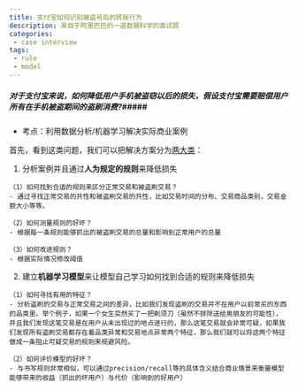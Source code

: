 ```yaml
---
title: 支付宝如何识别被盗号后的转账行为
description: 来自于阿里巴巴的一道数据科学的面试题
categories:
 - case interview
tags:
 - rule
 - model
---
```




##### 对于支付宝来说，如何降低用户手机被盗窃以后的损失，假设支付宝需要赔偿用户所有在手机被盗期间的盗刷消费?#####

- 考点：利用数据分析/机器学习解决实际商业案例

  

首先，看到这类问题，我们可以把解决方案分为<u>两大类</u>：

1. 分析案例并且通过**人为规定的规则**来降低损失

```
（1）如何找到合适的规则来区分正常交易和被盗刷交易？
- 通过寻找正常交易的共性和被盗刷交易的共性，比如交易时间的分布、交易商品类别，交易金额大小等等。

（2）如何测量规则的好坏？
- 根据每一条规则能够抓出的被盗刷交易的总量和影响到正常用户的总量

（3）如何改进规则？
- 根据实际情况修改阈值
```



2. 建立**机器学习模型**来让模型自己学习如何找到合适的规则来降低损失

```
（1）如何寻找有用的特征？
- 分析盗刷的交易与正常交易之间的差异，比如我们发现盗刷的交易并不在用户以前常买的东西的品类里。举个例子，如果一个女生突然买了一把剃须刀（虽然不排除送给男朋友的可能性），并且我们发现这笔交易是在用户从未出现过的地点进行的，那么这笔交易就会非常可疑，如果我们发现所有盗刷交易都存在着品类异常和交易地点异常两个特征，那么我们就可以将这两个特征做成一条阻止可疑交易的规则来规避风险。

（2）如何评价模型的好坏？
- 与书写规则非常相似，可以通过precision/recall等的具体含义结合商业情景来衡量模型能够带来的收益（抓出的坏用户）与代价（影响到的好用户）
```